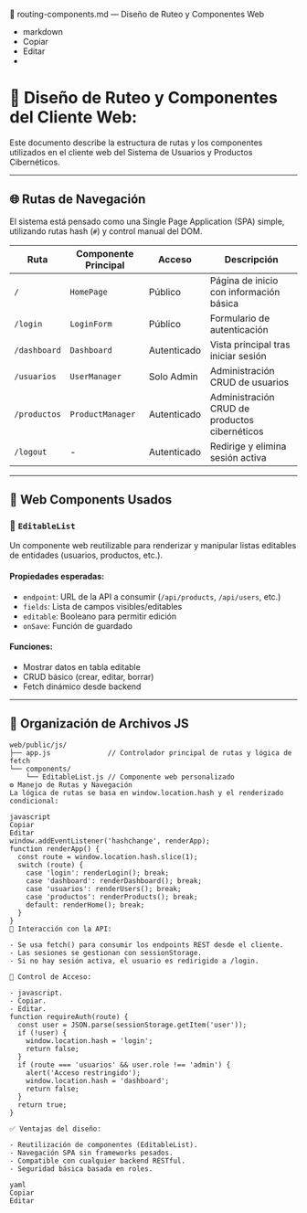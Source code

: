 📄 routing-components.md — Diseño de Ruteo y Componentes Web
- markdown
- Copiar
- Editar
- 
# 🔁 Diseño de Ruteo y Componentes del Cliente Web:
Este documento describe la estructura de rutas y los componentes utilizados en el cliente web del Sistema de Usuarios y Productos Cibernéticos.

---

## 🌐 Rutas de Navegación

El sistema está pensado como una Single Page Application (SPA) simple, utilizando rutas hash (`#`) y control manual del DOM.

| Ruta           | Componente Principal     | Acceso         | Descripción                                     |
|----------------|--------------------------|----------------|-------------------------------------------------|
| `/`            | `HomePage`               | Público        | Página de inicio con información básica         |
| `/login`       | `LoginForm`              | Público        | Formulario de autenticación                     |
| `/dashboard`   | `Dashboard`              | Autenticado    | Vista principal tras iniciar sesión             |
| `/usuarios`    | `UserManager`            | Solo Admin     | Administración CRUD de usuarios                 |
| `/productos`   | `ProductManager`         | Autenticado    | Administración CRUD de productos cibernéticos   |
| `/logout`      | -                        | Autenticado    | Redirige y elimina sesión activa                |

---

## 🧩 Web Components Usados

### 🔧 `EditableList`

Un componente web reutilizable para renderizar y manipular listas editables de entidades (usuarios, productos, etc.).

#### Propiedades esperadas:
- `endpoint`: URL de la API a consumir (`/api/products`, `/api/users`, etc.)
- `fields`: Lista de campos visibles/editables
- `editable`: Booleano para permitir edición
- `onSave`: Función de guardado

#### Funciones:
- Mostrar datos en tabla editable
- CRUD básico (crear, editar, borrar)
- Fetch dinámico desde backend

---

## 📁 Organización de Archivos JS

```plaintext
web/public/js/
├── app.js              // Controlador principal de rutas y lógica de fetch
└── components/
    └── EditableList.js // Componente web personalizado
⚙️ Manejo de Rutas y Navegación
La lógica de rutas se basa en window.location.hash y el renderizado condicional:

javascript
Copiar
Editar
window.addEventListener('hashchange', renderApp);
function renderApp() {
  const route = window.location.hash.slice(1);
  switch (route) {
    case 'login': renderLogin(); break;
    case 'dashboard': renderDashboard(); break;
    case 'usuarios': renderUsers(); break;
    case 'productos': renderProducts(); break;
    default: renderHome(); break;
  }
}
🧠 Interacción con la API: 

- Se usa fetch() para consumir los endpoints REST desde el cliente.
- Las sesiones se gestionan con sessionStorage.
- Si no hay sesión activa, el usuario es redirigido a /login.

🔐 Control de Acceso:

- javascript.
- Copiar.
- Editar.
function requireAuth(route) {
  const user = JSON.parse(sessionStorage.getItem('user'));
  if (!user) {
    window.location.hash = 'login';
    return false;
  }
  if (route === 'usuarios' && user.role !== 'admin') {
    alert('Acceso restringido');
    window.location.hash = 'dashboard';
    return false;
  }
  return true;
}

✅ Ventajas del diseño:

- Reutilización de componentes (EditableList).
- Navegación SPA sin frameworks pesados.
- Compatible con cualquier backend RESTful.
- Seguridad básica basada en roles.

yaml
Copiar
Editar
